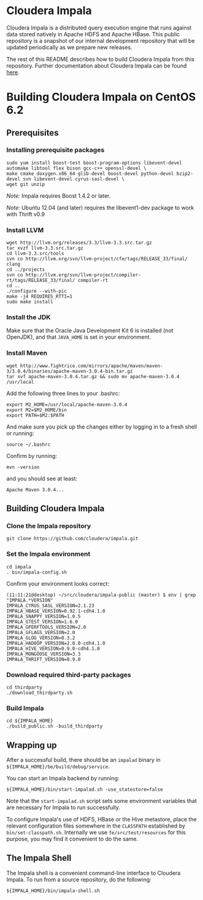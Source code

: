 # Cloudera Impala

Cloudera Impala is a distributed query execution engine that runs against data stored natively in Apache HDFS and Apache HBase. This public repository is a snapshot of our internal development repository that will be updated periodically as we prepare new releases. 

The rest of this README describes how to build Cloudera Impala from this repository. Further documentation about Cloudera Impala can be found [here](https://ccp.cloudera.com/display/IMPALA10BETADOC/Cloudera+Impala+1.0+Beta+Documentation). 

# Building Cloudera Impala on CentOS 6.2

## Prerequisites

### Installing prerequisite packages

    sudo yum install boost-test boost-program-options libevent-devel automake libtool flex bison gcc-c++ openssl-devel \
    make cmake doxygen.x86_64 glib-devel boost-devel python-devel bzip2-devel svn libevent-devel cyrus-sasl-devel \
    wget git unzip

*Note:* Impala requires Boost 1.4.2 or later.

*Note:* Ubuntu 12.04 (and later) requires the libevent1-dev package to work with Thrift v0.9

### Install LLVM

    wget http://llvm.org/releases/3.3/llvm-3.3.src.tar.gz
    tar xvzf llvm-3.3.src.tar.gz
    cd llvm-3.3.src/tools
    svn co http://llvm.org/svn/llvm-project/cfe/tags/RELEASE_33/final/ clang
    cd ../projects
    svn co http://llvm.org/svn/llvm-project/compiler-rt/tags/RELEASE_33/final/ compiler-rt
    cd ..
    ./configure --with-pic
    make -j4 REQUIRES_RTTI=1
    sudo make install
    
### Install the JDK

Make sure that the Oracle Java Development Kit 6 is installed (not OpenJDK), and that `JAVA_HOME` is set in your environment.

### Install Maven

    wget http://www.fightrice.com/mirrors/apache/maven/maven-3/3.0.4/binaries/apache-maven-3.0.4-bin.tar.gz
    tar xvf apache-maven-3.0.4.tar.gz && sudo mv apache-maven-3.0.4 /usr/local
   
Add the following three lines to your .bashrc:

    export M2_HOME=/usr/local/apache-maven-3.0.4
    export M2=$M2_HOME/bin  
    export PATH=$M2:$PATH 

And make sure you pick up the changes either by logging in to a fresh shell or running:

    source ~/.bashrc

Confirm by running:

    mvn -version

and you should see at least:

    Apache Maven 3.0.4...

## Building Cloudera Impala

### Clone the Impala repository

    git clone https://github.com/cloudera/impala.git

### Set the Impala environment
  
    cd impala
    . bin/impala-config.sh

Confirm your environment looks correct:

    (11:11:21@desktop) ~/src/cloudera/impala-public (master) $ env | grep "IMPALA.*VERSION"
    IMPALA_CYRUS_SASL_VERSION=2.1.23
    IMPALA_HBASE_VERSION=0.92.1-cdh4.1.0
    IMPALA_SNAPPY_VERSION=1.0.5
    IMPALA_GTEST_VERSION=1.6.0
    IMPALA_GPERFTOOLS_VERSION=2.0
    IMPALA_GFLAGS_VERSION=2.0
    IMPALA_GLOG_VERSION=0.3.2
    IMPALA_HADOOP_VERSION=2.0.0-cdh4.1.0
    IMPALA_HIVE_VERSION=0.9.0-cdh4.1.0
    IMPALA_MONGOOSE_VERSION=3.3
    IMPALA_THRIFT_VERSION=0.9.0

### Download required third-party packages

    cd thirdparty
    ./download_thirdparty.sh

### Build Impala

    cd ${IMPALA_HOME}
    ./build_public.sh -build_thirdparty

## Wrapping up

After a successful build, there should be an `impalad` binary in `${IMPALA_HOME}/be/build/debug/service`.

You can start an Impala backend by running:

    ${IMPALA_HOME}/bin/start-impalad.sh -use_statestore=false

Note that the `start-impalad.sh` script sets some environment variables that are necessary for Impala to run successfully.

To configure Impala's use of HDFS, HBase or the Hive metastore, place the relevant configuration files somewhere in the `CLASSPATH` established by `bin/set-classpath.sh`. Internally we use `fe/src/test/resources` for this purpose, you may find it convenient to do the same.

## The Impala Shell

The Impala shell is a convenient command-line interface to Cloudera Impala. To run from a source repository, do the following:

    ${IMPALA_HOME}/bin/impala-shell.sh
